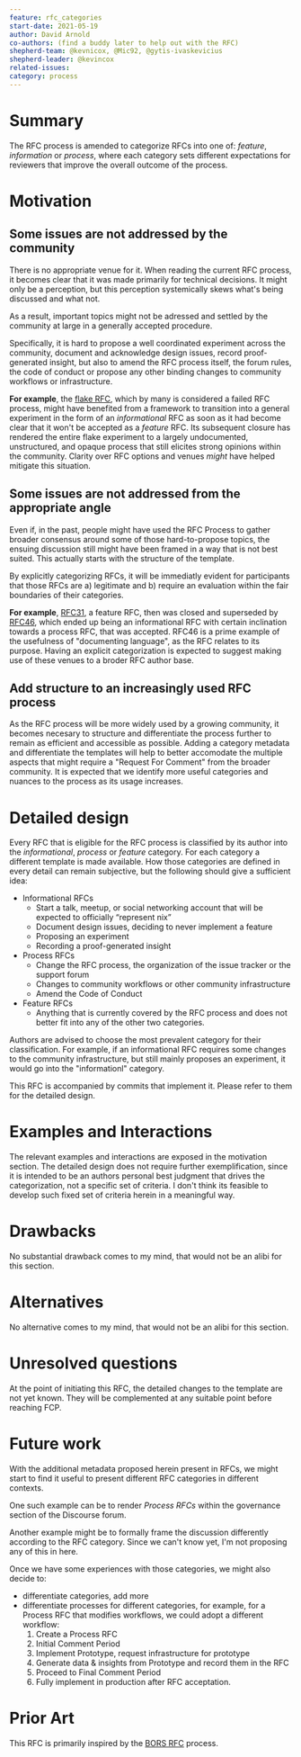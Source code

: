 ```yaml
---
feature: rfc_categories
start-date: 2021-05-19
author: David Arnold
co-authors: (find a buddy later to help out with the RFC)
shepherd-team: @kevnicox, @Mic92, @gytis-ivaskevicius
shepherd-leader: @kevincox
related-issues:
category: process
---
```


# Summary
[summary]: #summary

The RFC process is amended to categorize RFCs into one of: _feature_, 
_information_ or _process_, where each category sets different expectations for reviewers that
improve the overall outcome of the process.

# Motivation
[motivation]: #motivation

## Some issues are not addressed by the community

There is no appropriate venue for it. When reading the current RFC process, it becomes
clear that it was made primarily for technical decisions. It might only
be a perception, but this perception systemically skews what's being discussed and what
not.

As a result, important topics might not be adressed and settled by the community at large
in a generally accepted procedure.

Specifically, it is hard to propose a well coordinated experiment across the community,
document and acknowledge design issues, record proof-generated insight, but also to
amend the RFC process itself, the forum rules, the code of conduct or propose any other 
binding changes to community workflows or infrastructure.

**For example**, the [flake RFC](https://github.com/NixOS/rfcs/pull/49), which by many is
considered a failed RFC process, might have benefited from a framework to transition into
a general experiment in the form of an _informational_ RFC as soon as it had become
clear that it won't be accepted as a _feature_ RFC. Its subsequent closure has rendered
the entire flake experiment to a largely undocumented, unstructured, and opaque
process that still elicites strong opinions within the community. Clarity over RFC options
and venues _might_ have helped mitigate this situation.

## Some issues are not addressed from the appropriate angle

Even if, in the past, people might have used the RFC Process to gather broader consensus
around some of those hard-to-propose topics, the ensuing discussion still might have been
framed in a way that is not best suited. This actually starts with the structure of the
template.

By explicitly categorizing RFCs, it will be immediatly evident for participants that
those RFCs are a) legitimate and b) require an evaluation within the fair boundaries
of their categories.

**For example**, [RFC31](https://github.com/NixOS/rfcs/pull/31), a feature RFC, then was
closed and superseded by [RFC46](https://github.com/NixOS/rfcs/pull/46), which ended up 
being an informational RFC with certain inclination towards a process RFC, that was accepted.
RFC46 is a prime example of the usefulness of "documenting language", as the RFC relates to
its purpose. Having an explicit categorization is expected to suggest making use of these
venues to a broder RFC author base.

## Add structure to an increasingly used RFC process

As the RFC process will be more widely used by a growing community, it becomes necesary to
structure and differentiate the process further to remain as efficient and accessible as
possible. Adding a category metadata and differentiate the templates will help to better
accomodate the multiple aspects that might require a "Request For Comment" from the broader
community. It is expected that we identify more useful categories and nuances to the process
as its usage increases.

# Detailed design
[design]: #detailed-design

Every RFC that is eligible for the RFC process is classified by its author into the
_informational_, _process_ or _feature_ category. For each category a different template
is made available. How those categories are defined in every detail can remain
subjective, but the following should give a sufficient idea:

- Informational RFCs
  - Start a talk, meetup, or social networking account that will be expected to officially “represent nix”
  - Document design issues, deciding to never implement a feature
  - Proposing an experiment
  - Recording a proof-generated insight 
- Process RFCs
  - Change the RFC process, the organization of the issue tracker or the support forum
  - Changes to community workflows or other community infrastructure
  - Amend the Code of Conduct        
- Feature RFCs
  - Anything that is currently covered by the RFC process and does not better fit into
    any of the other two categories.

Authors are advised to choose the most prevalent category for their classification. For
example, if an informational RFC requires some changes to the community infrastructure,
but still mainly proposes an experiment, it would go into the "informationl" category.

This RFC is accompanied by commits that implement it. Please refer to them for the detailed
design.

# Examples and Interactions
[examples-and-interactions]: #examples-and-interactions

The relevant examples and interactions are exposed in the motivation section.
The detailed design does not require further exemplification, since it is intended to be
an authors personal best judgment that drives the categorization, not a specific set of criteria.
I don't think its feasible to develop such fixed set of criteria herein in a meaningful way.

# Drawbacks
[drawbacks]: #drawbacks

No substantial drawback comes to my mind, that would not be an alibi for this section.

# Alternatives
[alternatives]: #alternatives

No alternative comes to my mind, that would not be an alibi for this section.

# Unresolved questions
[unresolved]: #unresolved-questions

At the point of initiating this RFC, the detailed changes to the template are not yet known.
They will be complemented at any suitable point before reaching FCP.

# Future work
[future]: #future-work

With the additional metadata proposed herein present in RFCs, we might start to find it useful
to present different RFC categories in different contexts.

One such example can be to render
_Process RFCs_ within the governance section of the Discourse forum.

Another example might be to formally frame the discussion differently according to the RFC category.
Since we can't know yet, I'm not proposing any of this in here.

Once we have some experiences with those categories, we might also decide to:

- differentiate categories, add more
- differentiate processes for different categories, for example, for a Process RFC that modifies
   workflows, we could adopt a different workflow:
  1. Create a Process RFC
  1. Initial Comment Period
  1. Implement Prototype, request infrastructure for prototype
  1. Generate data & insights from Prototype and record them in the RFC
  1. Proceed to Final Comment Period
  1. Fully implement in production after RFC acceptation.

# Prior Art

This RFC is primarily inspired by the [BORS RFC][bors-rfc] process.

[bors-rfc]: https://bors.tech/rfcs/
